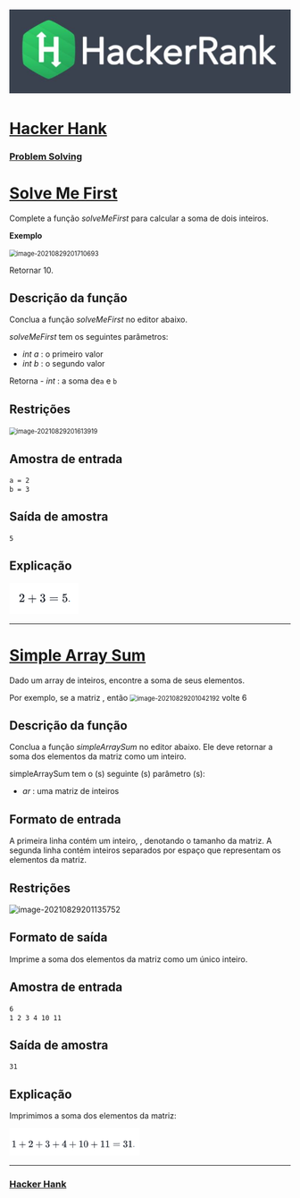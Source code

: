 # ![hackerrank](../hackerrank.jpg)

# [Hacker Hank](https://github.com/kakanew/Hacker_Hank)

### [Problem Solving](https://github.com/kakanew/Hacker_Hank/tree/master/Problem_Solving)

# [Solve Me First](https://github.com/kakanew/Hacker_Hank/blob/master/Problem_Solving/Solve_Me_First.js)

Complete a função *solveMeFirst* para calcular a soma de dois inteiros.

**Exemplo**

<img src="../../../../AppData/Roaming/Typora/typora-user-images/image-20210829201710693.png" alt="image-20210829201710693" style="zoom: 80%;" />

Retornar 10.

## **Descrição da função**

Conclua a função *solveMeFirst* no editor abaixo.

*solveMeFirst* tem os seguintes parâmetros:

- *int a* : o primeiro valor
- *int b* : o segundo valor

Retorna
\- *int* : a soma de`a` e `b`

## **Restrições**

<img src="../../../../AppData/Roaming/Typora/typora-user-images/image-20210829201613919.png" alt="image-20210829201613919" style="zoom:80%;" />

## **Amostra de entrada**

```
a = 2
b = 3
```

## **Saída de amostra**

```
5
```

## **Explicação**

![image-20210829201536791](image-20210829201536791.png)

------
# [Simple Array Sum](https://github.com/kakanew/Hacker_Hank/blob/master/Problem_Solving/Simple_Array_Sum.js)

Dado um array de inteiros, encontre a soma de seus elementos.

Por exemplo, se a matriz , então <img src="../../../../AppData/Roaming/Typora/typora-user-images/image-20210829201042192.png" alt="image-20210829201042192" style="zoom: 80%;" /> volte 6

## **Descrição da função**

Conclua a função *simpleArraySum* no editor abaixo. Ele deve retornar a soma dos elementos da matriz como um inteiro.

simpleArraySum tem o (s) seguinte (s) parâmetro (s):

- *ar* : uma matriz de inteiros

## **Formato de entrada**

A primeira linha contém um inteiro, , denotando o tamanho da matriz.
A segunda linha contém inteiros separados por espaço que representam os elementos da matriz.

## **Restrições**

![image-20210829201135752](../../../../AppData/Roaming/Typora/typora-user-images/image-20210829201135752.png)

## **Formato de saída**

Imprime a soma dos elementos da matriz como um único inteiro.

## **Amostra de entrada**

```
6
1 2 3 4 10 11
```

## **Saída de amostra**

```
31
```

## **Explicação**

Imprimimos a soma dos elementos da matriz: 

<img src="image-20210829200844635.png" alt="image-20210829200844635" style="zoom:80%;" />

------


### [Hacker Hank](https://github.com/kakanew/Hacker_Hank)